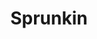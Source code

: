 ---
slug: sprunkin-1884
title: Sprunkin
description: "Sprunkin is an exciting online game. Play for free directly in your browser!"
icon: /images/popular_mods/Sprunkin.png
url: https://wowtbc.net/sprunkin/sprunkin/index.html
previewImage: /images/popular_mods/Sprunkin.png
type: popular mods

# SEO配置
seo:
  title: "Sprunkin - Play Free Online Game | Fun Browser Games"
  description: "Sprunkin - Play this fun online game for free in your browser. No download required!"
  ogImage: "/images/popular_mods/Sprunkin.png"
  keywords: "sprunkin-1884, online game, browser game, free game, popular mods game, play online"

videoUrls:
  - https://www.youtube.com/embed/example1
  - https://www.youtube.com/embed/example2

whyPlay:
  title: "Why Play Sprunkin?"
  items:
    - "Immersive Gameplay: Sprunkin offers an engaging and immersive gaming experience that will keep you entertained for hours"
    - "Challenging Levels: Test your skills with increasingly difficult challenges and obstacles"
    - "Beautiful Graphics: Enjoy stunning visuals and smooth animations that bring the game world to life"
    - "Regular Updates: New content and features are added regularly to keep the game fresh and exciting"
    - "Free to Play: Experience all the fun without spending a penny"
    - "Community Features: Connect with other players, share strategies, and compete for high scores"
    - "Cross-Platform: Play on any device with a web browser, no downloads required"

features:
  title: "Key Features of Sprunkin"
  image: "/images/popular_mods/Sprunkin.png"
  items:
    - "Intuitive Controls: Easy to learn controls make Sprunkin accessible for players of all skill levels"
    - "Multiple Game Modes: Enjoy various gameplay options that provide different challenges and experiences"
    - "Character Customization: Personalize your gaming experience with unique characters and items"
    - "Achievement System: Complete special tasks to earn rewards and recognition"
    - "Leaderboards: Compete with players worldwide and see who can achieve the highest scores"

characteristics:
  title: "Game Characteristics"
  image: "/images/popular_mods/Sprunkin.png"
  items:
    - "Genre: Popular mods game with elements of strategy and skill"
    - "Difficulty: Suitable for both casual gamers and those seeking a challenge"
    - "Play Time: Quick sessions or extended gameplay, depending on your preference"
    - "Art Style: Vibrant and engaging visuals that enhance the gaming experience"
    - "Sound Design: Immersive audio that complements the gameplay perfectly"

info: "Sprunkin is an exciting online game that offers players a unique and engaging gaming experience. With its intuitive controls, stunning visuals, and challenging gameplay, Sprunkin provides hours of entertainment for players of all ages and skill levels. Whether you're looking for a quick gaming session during a break or an extended play session, Sprunkin delivers an immersive experience that will keep you coming back for more. The game features multiple levels of increasing difficulty, ensuring that players are constantly challenged as they progress. With regular updates adding new content and features, Sprunkin remains fresh and exciting, providing endless entertainment options for its growing community of players."

howToPlayIntro: "Welcome to Sprunkin! This guide will walk you through the basics and help you master the game. Whether you're a beginner or looking to improve your skills, these tips and instructions will enhance your gaming experience."

howToPlaySteps:
  - title: "Getting Started"
    description: "Begin your Sprunkin adventure by familiarizing yourself with the controls. Use your keyboard or mouse to navigate through the game interface. The tutorial will guide you through the basic mechanics and help you understand the objectives."
  - title: "Understanding the Objectives"
    description: "In Sprunkin, your main goal is to progress through levels by completing specific objectives. Each level presents unique challenges that require different strategies and approaches."
  - title: "Mastering the Controls"
    description: "Practice using the controls to improve your precision and reaction time. Sprunkin requires quick reflexes and strategic thinking to overcome obstacles and defeat opponents."
  - title: "Utilizing Power-ups"
    description: "Collect power-ups throughout the game to enhance your abilities and overcome difficult challenges. Each power-up offers unique advantages that can be crucial for success."
  - title: "Developing Strategies"
    description: "As you progress in Sprunkin, develop effective strategies for different scenarios. Analyze patterns, anticipate challenges, and adapt your approach to maximize your performance."

faq:
  title: "Frequently Asked Questions about Sprunkin"
  items:
    - question: "Is Sprunkin free to play?"
      answer: "Yes, Sprunkin is completely free to play directly in your web browser. No downloads or purchases are required to enjoy the full game experience."
    - question: "Can I play Sprunkin on mobile devices?"
      answer: "Yes, Sprunkin is optimized for both desktop and mobile play. You can enjoy the game on any device with a web browser and internet connection."
    - question: "Are there any in-game purchases?"
      answer: "While Sprunkin is free to play, there may be optional in-game purchases available for cosmetic items or additional features that don't affect core gameplay."
    - question: "How often is Sprunkin updated?"
      answer: "The developers regularly update Sprunkin with new content, features, and improvements based on player feedback and game performance."
    - question: "Can I play Sprunkin offline?"
      answer: "Currently, Sprunkin requires an internet connection to play as it's a browser-based online game."
    - question: "Is Sprunkin suitable for children?"
      answer: "Yes, Sprunkin is designed to be family-friendly and suitable for players of all ages."
    - question: "How do I report bugs or issues?"
      answer: "If you encounter any problems while playing Sprunkin, you can report them through the game's support page or contact the developers directly through their website."
    - question: "Still Have Questions?"
      answer: "If you have additional questions about Sprunkin that aren't covered in this FAQ, please visit our support center or contact our customer service team for assistance."
---